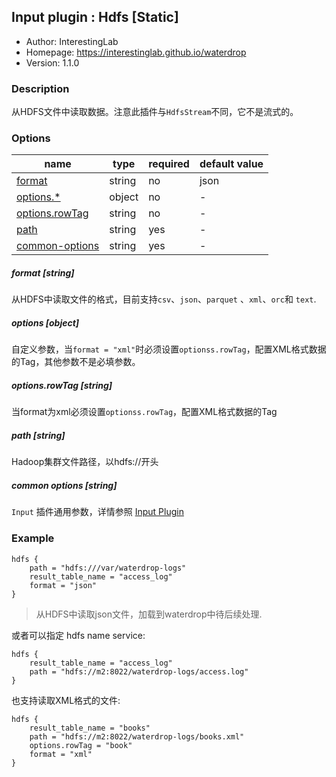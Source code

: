 ## Input plugin : Hdfs [Static]

* Author: InterestingLab
* Homepage: https://interestinglab.github.io/waterdrop
* Version: 1.1.0

### Description

从HDFS文件中读取数据。注意此插件与`HdfsStream`不同，它不是流式的。


### Options

| name | type | required | default value |
| --- | --- | --- | --- |
| [format](#format-string) | string | no | json |
| [options.*](#options-object) | object | no | - |
| [options.rowTag](#optionsrowTag-string) | string | no | - |
| [path](#path-string) | string | yes | - |
| [common-options](#common-options-string)| string | yes | - |

##### format [string]

从HDFS中读取文件的格式，目前支持`csv`、`json`、`parquet` 、`xml`、`orc`和 `text`.


##### options [object]

自定义参数，当`format = "xml"`时必须设置`optionss.rowTag`，配置XML格式数据的Tag，其他参数不是必填参数。


##### options.rowTag [string]

当format为xml必须设置`optionss.rowTag`，配置XML格式数据的Tag


##### path [string]

Hadoop集群文件路径，以hdfs://开头

##### common options [string]

`Input` 插件通用参数，详情参照 [Input Plugin](/zh-cn/configuration/input-plugin)



### Example

```
hdfs {
    path = "hdfs:///var/waterdrop-logs"
    result_table_name = "access_log"
    format = "json"
}
```

> 从HDFS中读取json文件，加载到waterdrop中待后续处理.


或者可以指定 hdfs name service:

```
hdfs {
    result_table_name = "access_log"
    path = "hdfs://m2:8022/waterdrop-logs/access.log"
}
```


也支持读取XML格式的文件:

```
hdfs {
    result_table_name = "books"
    path = "hdfs://m2:8022/waterdrop-logs/books.xml"
    options.rowTag = "book"
    format = "xml"
}
```
